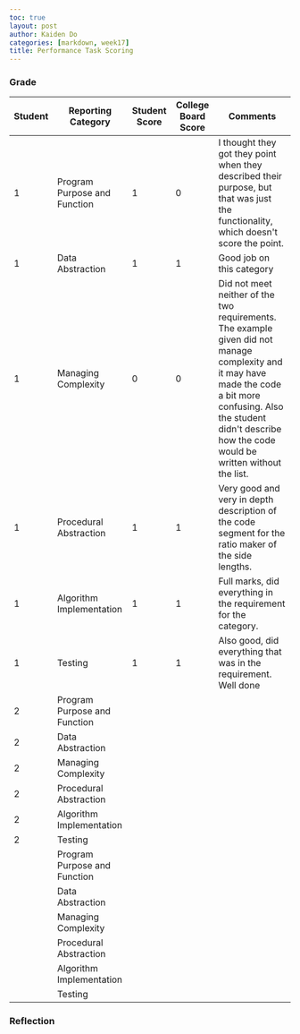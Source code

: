 ```yaml
---
toc: true
layout: post
author: Kaiden Do
categories: [markdown, week17]
title: Performance Task Scoring
---
```

### Grade
|Student|Reporting Category|Student Score|College Board Score|Comments|
|-|-|-|-|-|
|1|Program Purpose and Function|1|0|I thought they got they point when they described their purpose, but that was just the functionality, which doesn't score the point.|
|1|Data Abstraction|1|1|Good job on this category|
|1|Managing Complexity|0|0|Did not meet neither of the two requirements. The example given did not manage complexity and it may have made the code a bit more confusing. Also the student didn't describe how the code would be written without the list.|
|1|Procedural Abstraction|1|1|Very good and very in depth description of the code segment for the ratio maker of the side lengths.|
|1|Algorithm Implementation|1|1|Full marks, did everything in the requirement for the category.|
|1|Testing|1|1|Also good, did everything that was in the requirement. Well done|
|2|Program Purpose and Function||||
|2|Data Abstraction||||
|2|Managing Complexity||||
|2|Procedural Abstraction||||
|2|Algorithm Implementation||||
|2|Testing||||
||Program Purpose and Function||||
||Data Abstraction||||
||Managing Complexity||||
||Procedural Abstraction||||
||Algorithm Implementation||||
||Testing||||

### Reflection
